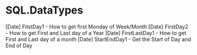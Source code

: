 # SQL.DataTypes
[Date] FitstDay1        - How to get first Monday of Week/Month
[Date] FirstDay2        - How to get First and Last day of a Year
[Date] FirstLastDay1    - How to get First and Last day of a month
[Date] StartEndDay1     - Get the Start of Day and End of Day
